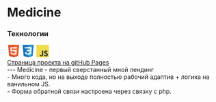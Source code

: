 # Medicine
### Технологии 
<span>
<img src="https://github.com/devicons/devicon/raw/master/icons/html5/html5-original.svg" width="30" height="30">
<img src="https://github.com/devicons/devicon/raw/master/icons/css3/css3-original.svg" width="30" height="30">
<img src="https://github.com/devicons/devicon/blob/master/icons/javascript/javascript-original.svg" width="30" height="30">
</span> </br>
<a href='https://r1msk1y.github.io/medicine/'>Страница проекта на gitHub Pages  <a></br>
---
Medicine - первый сверстанный мной лендинг </br>
- Много кода, но на выходе полностью рабочий адаптив + логика на ванильном JS.</br>
- Форма обратной связи настроена через связку с php.

